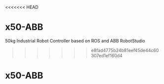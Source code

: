 <<<<<<< HEAD
# x50-ABB
50kg Industrial Robot Controller based on ROS and ABB RobotStudio
>>>>>>> e8fad4775b24b81eef45de44c60307ed1ef160d4
# x50-ABB
